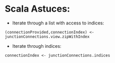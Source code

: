 # Scala Astuces:
- Iterate through a list with access to indices: 
```
(connectionProvided,connectionIndex) <- junctionConnections.view.zipWithIndex
```
- Iterate through indices:
```
connectionIndex <- junctionConnections.indices
```